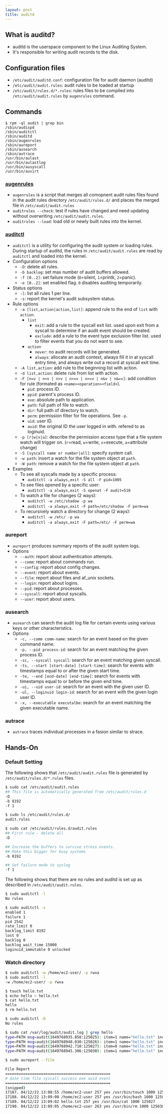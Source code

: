 ```yaml
---
layout: post
title: auditd
---
```


## What is auditd?
- auditd is the userspace component to the Linux Auditing System.
- It's responsible for writing audit records to the disk.



## Configuration files
- `/etc/audit/auditd.conf`: configuration file for audit daemon (auditd)
- `/etc/audit/audit.rules`: audit rules to be loaded at startup
- `/etc/audit/rules.d/*.rules`: rules files to be compiled into `/etc/audit/audit.rules` by `augenrules` command.



## Commands
```
$ rpm -ql audit | grep bin
/sbin/audispd
/sbin/auditctl
/sbin/auditd
/sbin/augenrules
/sbin/aureport
/sbin/ausearch
/sbin/autrace
/usr/bin/aulast
/usr/bin/aulastlog
/usr/bin/ausyscall
/usr/bin/auvirt
```


### [augenrules](https://man7.org/linux/man-pages/man8/augenrules.8.html)
- `augenrules` is a script that merges all comopnent audit rules files found in the audit rules directory `/etc/audit/rules.d/` and places the merged file in `/etc/audit/audit.rules`
- `auditrules --check`: test if rules have changed and need updating without overwriting `/etc/audit/audit.rules`.
- `auditrules --load`: load old or newly built rules into the kernel.


### [auditctl](https://man7.org/linux/man-pages/man8/auditctl.8.html)
- `auditctl` is a utility for configuring the audit system or loading rules. During startup of auditd, the rules in `/etc/audit/audit.rules` are read by `auditctl` and loaded into the kernel.
- Configuration options
	- `-D`: delete all rules.
	- `-b backlog`: set max number of audit buffers allowed.
	- `-f [0..2]`: set failure mode (`0`=silent, `1`=printk, `2`=panic).
	- `-e [0..2]`: set enabled flag. `0` disables auditing temporarily.
- Status options
	- `-l`: list all rules 1 per line.
	- `-s`: report the kernel's audit subsystem status.
- Rule options
	- `-a [list,action|action,list]`: append rule to the end of `list` with `action`.
		- `list`
			- `exit`: add a rule to the syscall exit list. used upon exit from a syscall to determine if an audit event should be created.
			- `exclude`: add a rule to the event type exclusion filter list. used to filter events that you do not want to see.
		- `action`
			- `never`: no audit records will be generated.
			- `always`: allocate an audit context, always fill it in at syscall entry time, and always write out a record at syscall exit time.
	- `-A list,action`: add rule to the beginning list with action.
	- `-d list,action`: delete rule from list with action.
	- `-F [n=v | n<v | n>v | n<=v | n>=v | n&v | n&=v]`: add condition for rule (formated as `<name><operation><field>`).
		- `pid`: process ID.
		- `ppid`: parent's process ID.
		- `exe`: absolute path to application.
		- `path`: full path of file to watch.
		- `dir`: full path of directory to watch.
		- `perm`: permission filter for file operations. See `-p`.
		- `uid`: user ID.
		- `auid`: the original ID the user logged in with. refered to as loginuid.
	- `-p [r|w|x|a]`: describe the permission access type that a file system watch will trigger on. (`r`=read, `w`=write, `x`=execute, `a`=attribute change)
	- `-S [syscall name or number|all]`: specify system call.
	- `-w path`: insert a watch for the file system object at `path`.
	- `-W path`: remove a watch for the file system object at `path`.
- Examples
	- To see all syscalls made by a specific process:
		- `auditctl -a always,exit -S all -F pid=1005`
	- To see files opened by a specific user:
		- `auditctl -a always,exit -S openat -F audit=510`
	- To watch a file for changes (2 ways):
		- `auditctl -w /etc/shadow -p wa`
		- `auditctl -a always,exit -F path=/etc/shadow -F perm=wa`
	- To recursively watch a directory for change (2 ways):
		- `auditctl -w /etc/ -p wa`
		- `auditctl -a always,exit -F path=/etc/ -F perm=wa`


### aureport
- `aureport` produces summary reports of the audit system logs.
- Options
	- `--auth`: report about authentication attempts.
	- `--comm`: report about commands run.
	- `--config`: report about config changes.
	- `--event`: report about events.
	- `--file`: report about files and af_unix sockets.
	- `--login`: report about logins.
	- `--pid`: report about processes.
	- `--syscall`: report about syscalls.
	- `--user`: report about users.


### ausearch
- `ausearch` can search the audit log file for certain events using various keys or other characteristics.
- Options
	- `-c, --comm comm-name`: search for an event based on the given command name.
	- `-p, --pid process-id`: search for an event matching the given process ID.
	- `-sc, --syscall syscall`: search for an event matching given syscall.
	- `-ts, --start [start-date] [start-time]`: search for events with timestamps equal to or after the given start time.
	- `-te, --end [end-date] [end-time]`: search for events with timestamps equal to or before the given end time.
	- `-ui, --uid user-id`: search for an event with the given user ID.
	- `-ul, --loginuid login-id`: search for an event with the given login user ID.
	- `-x, --executable executalbe`: search for an event matching the given executable name.


### autrace
- `autrace` traces individual processes in a fasion similar to strace.



## Hands-On
### Default Setting
The following shows that `/etc/audit/audit.rules` file is generated by `/etc/audit/rules.d/*.rules` files.
```sh
$ sudo cat /etc/audit/audit.rules
## This file is automatically generated from /etc/audit/rules.d
-D
-b 8192
-f 1

$ sudo ls /etc/audit/rules.d/
audit.rules

$ sudo cat /etc/audit/rules.d/audit.rules 
## First rule - delete all
-D

## Increase the buffers to survive stress events.
## Make this bigger for busy systems
-b 8192

## Set failure mode to syslog
-f 1
```

The following shows that there are no rules and auditd is set up as described in `/etc/audit/audit.rules`.
```sh
$ sudo auditctl -l
No rules

$ sudo auditctl -s
enabled 1
failure 1
pid 2542
rate_limit 0
backlog_limit 8192
lost 0
backlog 0
backlog_wait_time 15000
loginuid_immutable 0 unlocked
```


### Watch directory
```sh
$ sudo auditctl -w /home/ec2-user/ -p rwxa
$ sudo auditctl -l
-w /home/ec2-user/ -p rwxa

$ touch hello.txt
$ echo hello > hello.txt
$ cat hello.txt
hello
$ rm hello.txt

$ sudo auditctl -D
No rules

$ sudo cat /var/log/audit/audit.log | grep hello
type=PATH msg=audit(1649768935.858:125025): item=1 name="hello.txt" inode=13253038 dev=ca:01 mode=0100664 ouid=1000 ogid=1000 rdev=00:00 nametype=CREATE cap_fp=0 cap_fi=0 cap_fe=0 cap_fver=0 cap_frootid=0
type=PATH msg=audit(1649768940.030:125026): item=1 name="hello.txt" inode=13253038 dev=ca:01 mode=0100664 ouid=1000 ogid=1000 rdev=00:00 nametype=NORMAL cap_fp=0 cap_fi=0 cap_fe=0 cap_fver=0 cap_frootid=0
type=PATH msg=audit(1649768942.710:125027): item=0 name="hello.txt" inode=13253038 dev=ca:01 mode=0100664 ouid=1000 ogid=1000 rdev=00:00 nametype=NORMAL cap_fp=0 cap_fi=0 cap_fe=0 cap_fver=0 cap_frootid=0
type=PATH msg=audit(1649768945.306:125030): item=1 name="hello.txt" inode=13253038 dev=ca:01 mode=0100664 ouid=1000 ogid=1000 rdev=00:00 nametype=DELETE cap_fp=0 cap_fi=0 cap_fe=0 cap_fver=0 cap_frootid=0

$ sudo aureport --file

File Report
===============================================
# date time file syscall success exe auid event
===============================================
(snipped)
17187. 04/12/22 13:08:55 /home/ec2-user 257 yes /usr/bin/touch 1000 125025
17188. 04/12/22 13:09:00 /home/ec2-user 257 yes /usr/bin/bash 1000 125026
17189. 04/12/22 13:09:02 hello.txt 257 yes /usr/bin/cat 1000 125027
17190. 04/12/22 13:09:05 /home/ec2-user 263 yes /usr/bin/rm 1000 125030
```
